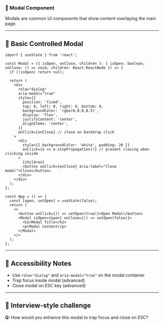 ### 📘 Modal Component

Modals are common UI components that show content overlaying the main page.

------

## 🔹 Basic Controlled Modal

```tsx
import { useState } from 'react';

const Modal = ({ isOpen, onClose, children }: { isOpen: boolean; onClose: () => void; children: React.ReactNode }) => {
  if (!isOpen) return null;

  return (
    <div
      role="dialog"
      aria-modal="true"
      style={{
        position: 'fixed',
        top: 0, left: 0, right: 0, bottom: 0,
        backgroundColor: 'rgba(0,0,0,0.5)',
        display: 'flex',
        justifyContent: 'center',
        alignItems: 'center',
      }}
      onClick={onClose} // close on backdrop click
    >
      <div
        style={{ backgroundColor: 'white', padding: 20 }}
        onClick={e => e.stopPropagation()} // prevent closing when clicking inside
      >
        {children}
        <button onClick={onClose} aria-label="Close modal">Close</button>
      </div>
    </div>
  );
};

const App = () => {
  const [open, setOpen] = useState(false);
  return (
    <>
      <button onClick={() => setOpen(true)}>Open Modal</button>
      <Modal isOpen={open} onClose={() => setOpen(false)}>
        <h2>Modal Title</h2>
        <p>Modal Content</p>
      </Modal>
    </>
  );
};
```

------

## 🔹 Accessibility Notes

- Use `role="dialog"` and `aria-modal="true"` on the modal container
- Trap focus inside modal (advanced)
- Close modal on ESC key (advanced)

------

## 🧪 Interview-style challenge

**Q:** How would you enhance this modal to trap focus and close on ESC?

